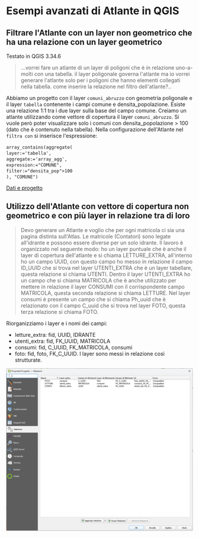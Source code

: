 # Esempi avanzati di Atlante in QGIS
## Filtrare l'Atlante con un layer non geometrico che ha una relazione con un layer geometrico
Testato in QGIS 3.34.6
>...vorrei fare un atlante di un layer di poligoni che è in relazione uno-a-molti con una tabella.
>il layer poligonale governa l'atlante ma io vorrei generare l'atlante solo per i poligoni che hanno elementi collegati nella tabella.
>come inserire la relazione nel filtro dell'atlante?..

Abbiamo un progetto con il layer `comuni_abruzzo` con geometria poligonale e il layer `tabella` contenente i campi comune e densita_popolazione. Esiste una relazione 1:1 tra i due layer sulla base del campo comune.
Creiamo un atlante utilizzando come vettore di copertura il layer `comuni_abruzzo`. Si vuole però poter visualizzare solo i comuni con densita_popolazione > 100 (dato che è contenuto nella tabella).
Nella configurazione dell'Atlante nel `filtra con` si inserisce l'espressione: 

```
array_contains(aggregate(
layer:='tabella',
aggregate:='array_agg',
expression:="COMUNE",
filter:="densita_pop">100
), "COMUNE")
```
[Dati e progetto](https://github.com/ludovico85/GIS-RESOURCES/raw/master/Atals/dati/test_atante.gpkg)

## Utilizzo dell'Atlante con vettore di copertura non geometrico e con più layer in relazione tra di loro
>Devo generare un Atlante e voglio che per ogni matricola ci sia una pagina distinta sull'Atlas. Le matricole (Contatori) sono legate all'idrante
>e possono essere diverse per un solo idrante. Il lavoro è organizzato nel seguente modo: ho un layer puntuale che è anche il layer di copertura dell'atlante
>e si chiama LETTURE_EXTRA, all'interno ho un campo UUID, con questo campo ho messo in relazione il campo ID_UUID che si trova nel layer UTENTI_EXTRA che è un
>layer tabellare, questa relazione si chiama UTENTI. Dentro il layer UTENTI_EXTRA ho un campo che si chiama MATRICOLA che è anche utilizzato per mettere in
>relazione il layer CONSUMI con il corrispondente campo MATRICOLA, questa seconda relazione si chiama LETTURE. Nel layer consumi è presente un campo che si
>chiama Ph_uuid che è relazionato con il campo C_uuid che si trova nel layer FOTO, questa terza relazione si chiama FOTO.

Riorganizziamo i layer e i nomi dei campi:
- letture_extra: fid, UUID, IDRANTE
- utenti_extra: fid, FK_UUID, MATRICOLA
- consumi: fid, C_UUID, FK_MATRICOLA, consumi
- foto: fid, foto, FK_C_UUID.
I layer sono messi in relazione così strutturate.

![alt text](https://github.com/ludovico85/GIS-RESOURCES/blob/master/Atals/img/Immagine%202024-05-04%20155305.png?raw=true)
